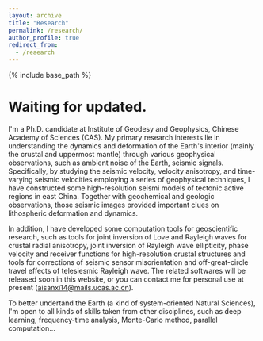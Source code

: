 ```yaml
---
layout: archive
title: "Research"
permalink: /research/
author_profile: true
redirect_from:
  - /reaearch
---
```


{% include base_path %}
# Waiting for updated.

I'm a Ph.D. candidate at Institute of Geodesy and Geophysics, Chinese Academy of Sciences (CAS). My primary research interests lie in understanding the dynamics and deformation of the Earth's interior (mainly the crustal and uppermost mantle) through various geophysical observations, such as ambient noise of the Earth, seismic signals. Specifically, by studying the seismic velocity, velocity anisotropy, and time-varying seismic velocities employing a series of geophysical techniques, I have constructed some high-resolution seismi models of tectonic active regions in east China. Together with geochemical and geologic observations, those seismic images provided important clues on lithospheric deformation and dynamics.

In addition, I have developed some computation tools for geoscientific research, such as tools for joint inversion of Love and Rayleigh waves for crustal radial anisotropy, joint inversion of Rayleigh wave ellipticity, phase velocity and receiver functions for high-resolution crustal structures and tools for corrections of seismic sensor misorientation and off-great-circle travel effects of telesiesmic Rayleigh wave. The related softwares will be released soon in this website, or you can contact me for personal use at present (aisanxi14@mails.ucas.ac.cn).

To better undertand the Earth (a kind of system-oriented Natural Sciences), I'm open to all kinds of skills taken from other disciplines, such as deep learning, frequency-time analysis, Monte-Carlo method, parallel computation...
  
